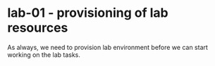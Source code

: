 # lab-01 - provisioning of lab resources

As always, we need to provision lab environment before we can start working on the lab tasks. 